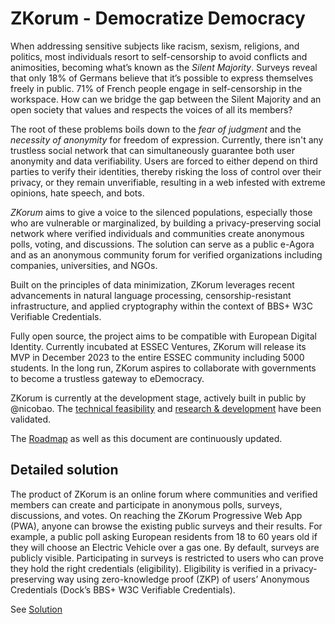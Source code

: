 # ZKorum - Democratize Democracy

When addressing sensitive subjects like racism, sexism, religions, and politics, most individuals resort to self-censorship to avoid conflicts and animosities, becoming what’s known as the *Silent Majority*. Surveys reveal that only 18% of Germans believe that it’s possible to express themselves freely in public. 71% of French people engage in self-censorship in the workspace. How can we bridge the gap between the Silent Majority and an open society that values and respects the voices of all its members?

The root of these problems boils down to the *fear of judgment* and the *necessity of anonymity* for freedom of expression. Currently, there isn't any trustless social network that can simultaneously guarantee both user anonymity and data verifiability. Users are forced to either depend on third parties to verify their identities, thereby risking the loss of control over their privacy, or they remain unverifiable, resulting in a web infested with extreme opinions, hate speech, and bots.

*ZKorum* aims to give a voice to the silenced populations, especially those who are vulnerable or marginalized, by building a privacy-preserving social network where verified individuals and communities create anonymous polls, voting, and discussions. The solution can serve as a public e-Agora and as an anonymous community forum for verified organizations including companies, universities, and NGOs.

Built on the principles of data minimization, ZKorum leverages recent advancements in natural language processing, censorship-resistant infrastructure, and applied cryptography within the context of BBS+ W3C Verifiable Credentials.

Fully open source, the project aims to be compatible with European Digital Identity. Currently incubated at ESSEC Ventures, ZKorum will release its MVP in December 2023 to the entire ESSEC community including 5000 students. In the long run, ZKorum aspires to collaborate with governments to become a trustless gateway to eDemocracy.

ZKorum is currently at the development stage, actively built in public by @nicobao. The [technical feasibility](https://github.com/zkorum/poc/tree/main/vc-flow#how-does-it-work) and [research & development](https://github.com/docknetwork/crypto-wasm-ts/pull/19) have been validated.

The [Roadmap](./ROADMAP.md) as well as this document are continuously updated.

## Detailed solution

The product of ZKorum is an online forum where communities and verified members can create and participate in anonymous polls, surveys, discussions, and votes. On reaching the ZKorum Progressive Web App (PWA), anyone can browse the existing public surveys and their results. For example, a public poll asking European residents from 18 to 60 years old if they will choose an Electric Vehicle over a gas one. By default, surveys are publicly visible. Participating in surveys is restricted to users who can prove they hold the right credentials (eligibility). Eligibility is verified in a privacy-preserving way using zero-knowledge proof (ZKP) of users’ Anonymous Credentials (Dock’s BBS+ W3C Verifiable Credentials).

See [Solution](./SOLUTION.md)
